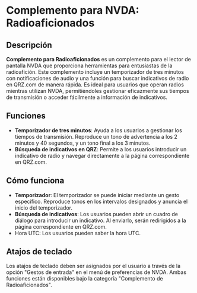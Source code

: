 # Complemento para NVDA: Radioaficionados

## Descripción
**Complemento para Radioaficionados** es un complemento para el lector de pantalla NVDA que proporciona herramientas para entusiastas de la radioafición. Este complemento incluye un temporizador de tres minutos con notificaciones de audio y una función para buscar indicativos de radio en QRZ.com de manera rápida. Es ideal para usuarios que operan radios mientras utilizan NVDA, permitiéndoles gestionar eficazmente sus tiempos de transmisión o acceder fácilmente a información de indicativos.

## Funciones
- **Temporizador de tres minutos**: Ayuda a los usuarios a gestionar los tiempos de transmisión. Reproduce un tono de advertencia a los 2 minutos y 40 segundos, y un tono final a los 3 minutos.
- **Búsqueda de indicativos en QRZ**: Permite a los usuarios introducir un indicativo de radio y navegar directamente a la página correspondiente en QRZ.com.

## Cómo funciona
- **Temporizador**: El temporizador se puede iniciar mediante un gesto específico. Reproduce tonos en los intervalos designados y anuncia el inicio del temporizador.
- **Búsqueda de indicativos**: Los usuarios pueden abrir un cuadro de diálogo para introducir un indicativo. Al enviarlo, serán redirigidos a la página correspondiente en QRZ.com.
- Hora UTC: Los usuarios pueden saber la hora UTC.
## Atajos de teclado
Los atajos de teclado deben ser asignados por el usuario a través de la opción "Gestos de entrada" en el menú de preferencias de NVDA. Ambas funciones están disponibles bajo la categoría "Complemento de Radioaficionados".

